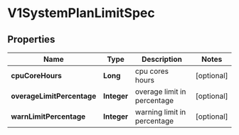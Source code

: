 # V1SystemPlanLimitSpec

## Properties
Name | Type | Description | Notes
------------ | ------------- | ------------- | -------------
**cpuCoreHours** | **Long** | cpu cores hours |  [optional]
**overageLimitPercentage** | **Integer** | overage limit in percentage |  [optional]
**warnLimitPercentage** | **Integer** | warning limit in percentage |  [optional]
